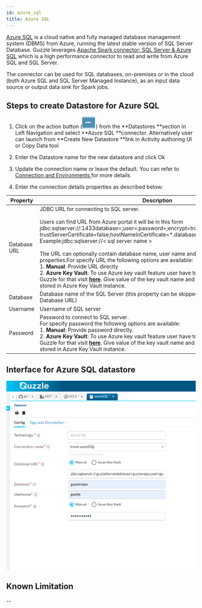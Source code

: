 ```yaml
---
id: azure_sql
title: Azure SQL
---
```


[Azure SQL](https://docs.microsoft.com/en-us/azure/azure-sql/) is a cloud native and fully managed database management system (DBMS) from Azure, running the latest stable version of SQL Server Database. Guzzle leverages [Apache Spark connector: SQL Server & Azure SQL](https://docs.microsoft.com/en-us/sql/connect/spark/connector?view=sql-server-ver15) which is a high performance connector to read and write from Azure SQL and SQL Server. 

The connector can be used for SQL databases, on-premises or in the cloud (both Azure SQL and SQL Server Managed Instance), as an input data source or output data sink for Spark jobs.

## Steps to create Datastore for Azure SQL

1. Click on the action button (![image alt text](/img/docs/how-to-guides/datastores/action_button.png)) from the **Datastores **section in Left Navigation and select **Azure SQL **connector. Alternatively user can launch from **Create New Datastore **link in Activity authoring UI or Copy Data tool


2. Enter the Datastore name for the new datastore and click Ok

3. Update the connection name or leave the default. You can refer to [Connection and Environments ](../connection_and_environment/connection_and_environment) for more details

4. Enter the connection details properties as described below:


|Property|Description|Required|
|--- |--- |--- |
|Database URL|JDBC URL for connecting to SQL server.<br /><br /> Users can find URL from Azure portal it will be in this form jdbc:sqlserver://:1433database=;user=;password=;encrypt=true;<br />trustServerCertificate=false;hostNameInCertificate=*.database.windows.net;loginTimeout=30;<br />Example:jdbc:sqlserver://&lt; sql server name &gt;<br /><br />The URL can optionally contain database name, user name and other connection properties.For specify URL the following options are available:<br/>1. **Manual**: Provide URL directly<br/>2. **Azure Key Vault**: To use Azure key vault feature user have to integrate Key Vault with Guzzle for that visit **[here](../features/how_key_vault_is_used_to_integrate_guzzle)**. Give value of the key vault name and secret name where URL is stored in Azure Key Vault instance.|Yes|
|Database|Database name of the SQL Server (this property can be skipped if it's specified as part of Database URL)|yes|
|Username|Username of SQL server|yes|
|Password|Password to connect to SQL server.<br/> For specify password the following options are available:<br/>1. **Manual**: Provide password directly. <br/>2. **Azure Key Vault**: To use Azure key vault feature user have to integrate Key Vault with Guzzle for that visit **[here](../../features/how_key_vault_is_used_to_integrate_guzzle)**. Give value of the key vault name and secret name where password is stored in Azure Key Vault instance. |yes|

## Interface for Azure SQL datastore

<a href="https://guzzle.justanalytics.com/img/docs/how-to-guides/datastores/AzureSQL_1.png" target="_self" >
    <img src="/img/docs/how-to-guides/datastores/AzureSQL_1.png" />
</a>

## Known Limitation

--